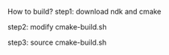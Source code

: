 <!--
 * @Description: introduce how to build android library
 * @Author: wolf-herd
 * @Date: 2020-10-19 20:01:30
 * @LastEditTime: 2020-10-19 20:33:05
 * @LastEditors: wolf-herd
-->
How to build?
step1:
    download ndk and cmake

step2:
    modify cmake-build.sh

step3:
    source cmake-build.sh
    